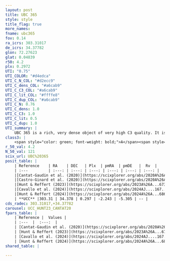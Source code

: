 ```yaml
---
layout: post
title: UBC 365
style: style
title_flag: true
more_names: 
fname: ubc365
fov: 0.14
ra_icrs: 303.31017
de_icrs: 34.37782
glon: 72.27623
glat: 0.04839
r50: 4.2
plx: 0.2972
UTI: "0.75"
UTI_COLOR: "#d4edca"
UTI_C_N_COL: "#d2ecc9"
UTI_C_dens_COL: "#a6cab9"
UTI_C_C3_COL: "#a6cab9"
UTI_C_lit_COL: "#ffffe8"
UTI_C_dup_COL: "#a6cab9"
UTI_C_N: 0.76
UTI_C_dens: 1.0
UTI_C_C3: 1.0
UTI_C_lit: 0.5
UTI_C_dup: 1.0
UTI_summary: |
    UBC 365 is a rich, very dense object of very high C3 quality. It is moderately studied in the literature.
class3: |
    <span style="color: green; font-weight: bold;">A</span><span style="color: green; font-weight: bold;">A</span>
r_50_val: 4.2
N_50_val: 121
scix_url: UBC%20365
posit_table: |
    | Reference    | RA    | DEC   | Plx  | pmRA  | pmDE   |  Rv  |
    | :---         | :---: | :---: | :---: | :---: | :---: | :---: |
    |[Cantat-Gaudin et al. (2020)](https://scixplorer.org/abs/2020A%26A...640A...1C) | 303.314 | 34.364 | 0.294 | -2.282 | -5.293 | -- |
    |[Castro-Ginard et al. (2020)](https://scixplorer.org/abs/2020A%26A...635A..45C) | 303.319 | 34.357 | 0.296 | -2.277 | -5.299 | -- |
    |[Hunt & Reffert (2023)](https://scixplorer.org/abs/2023A%26A...673A.114H) | 303.341 | 34.387 | 0.291 | -2.251 | -5.302 | -- |
    |[Cavallo et al. (2024)](https://scixplorer.org/abs/2024AJ....167...12C) | 303.309 | 34.374 | 0.295 | -- | -- | -- |
    |[Hunt & Reffert (2024)](https://scixplorer.org/abs/2024A%26A...686A..42H) | 303.341 | 34.387 | 0.291 | -2.251 | -5.302 | -- |
    | **UCC** |303.31 | 34.378 | 0.297 | -2.243 | -5.305 | -- | 
cds_radec: 303.31017,+34.37782
carousel: UCC_HUNT23_CANTAT20
fpars_table: |
    | Reference |  Values |
    | :---  |  :---:  |
    | [Cantat-Gaudin et al. (2020)](https://scixplorer.org/abs/2020A%26A...640A...1C) | `AVNN=2.31, DMNN=12.38, AgeNN=7.62` |
    | [Hunt & Reffert (2023)](https://scixplorer.org/abs/2023A%26A...673A.114H) | `AV50=3.378, diffAV50=2.532, MOD50=12.399, logAge50=7.085` |
    | [Cavallo et al. (2024)](https://scixplorer.org/abs/2024AJ....167...12C) | `AV50=3.24, dMod50=12.18, logAge50=7.85, [Fe/H]50=0.51` |
    | [Hunt & Reffert (2024)](https://scixplorer.org/abs/2024A%26A...686A..42H) | `MassJ=1547.37` |
shared_table: |
    
---
```

